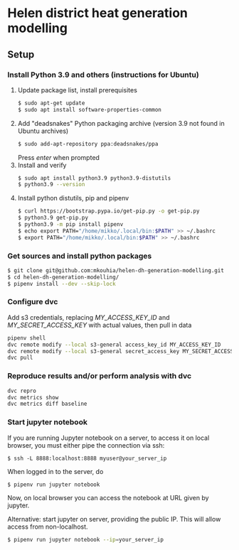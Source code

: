 # Helen district heat generation modelling

## Setup

### Install Python 3.9 and others (instructions for Ubuntu)

1. Update package list, install prerequisites
    ```sh
    $ sudo apt-get update
    $ sudo apt install software-properties-common
    ```
2. Add "deadsnakes" Python packaging archive (version 3.9 not found in Ubuntu archives) 
    ```sh
    $ sudo add-apt-repository ppa:deadsnakes/ppa
    ```
   Press _enter_ when prompted
3. Install and verify
    ```sh
    $ sudo apt install python3.9 python3.9-distutils
    $ python3.9 --version
    ```
4. Install python distutils, pip and pipenv
    ```sh
    $ curl https://bootstrap.pypa.io/get-pip.py -o get-pip.py
    $ python3.9 get-pip.py
    $ python3.9 -m pip install pipenv
    $ echo export PATH="/home/mikko/.local/bin:$PATH" >> ~/.bashrc
    $ export PATH="/home/mikko/.local/bin:$PATH" >> ~/.bashrc
    ```

### Get sources and install python packages

```sh
$ git clone git@github.com:mkouhia/helen-dh-generation-modelling.git
$ cd helen-dh-generation-modelling/
$ pipenv install --dev --skip-lock
```

### Configure dvc

Add s3 credentials, replacing _MY_ACCESS_KEY_ID_ and _MY_SECRET_ACCESS_KEY_ with actual values,
then pull in data
```sh
pipenv shell
dvc remote modify --local s3-general access_key_id MY_ACCESS_KEY_ID
dvc remote modify --local s3-general secret_access_key MY_SECRET_ACCESS_KEY
dvc pull
```

### Reproduce results and/or perform analysis with dvc

```sh
dvc repro
dvc metrics show
dvc metrics diff baseline
```

### Start jupyter notebook
If you are running Jupyter notebook on a server, to access it on local browser, you must either pipe
the connection via ssh:

```shell
$ ssh -L 8888:localhost:8888 myuser@your_server_ip
```

When logged in to the server, do
```sh
$ pipenv run jupyter notebook
```
Now, on local browser you can access the notebook at URL given by jupyter.


Alternative: start jupyter on server, providing the public IP. This will allow access from
non-localhost.
```sh
$ pipenv run jupyter notebook --ip=your_server_ip
```

